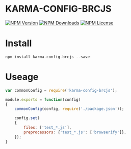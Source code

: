 KARMA-CONFIG-BRCJS
==================

[![NPM Version][npm-image]][npm-url]
[![NPM Downloads][downloads-image]][npm-url]
[![NPM License][license-image]][npm-url]


# Install

```
npm install karma-config-brcjs --save
```

# Useage

```javascript
var commonConfig = require('karma-config-brcjs');

module.exports = function(config)
{
	commonConfig(config, require('./package.json'));

	config.set(
	{
		files: ['test_*.js'],
		preprocessors: {'test_*.js': ['browserify']},
	});
}
```

[npm-image]: https://img.shields.io/npm/v/brcjs.svg
[downloads-image]: https://img.shields.io/npm/dm/brcjs.svg
[npm-url]: https://www.npmjs.org/package/brcjs
[license-image]: https://img.shields.io/npm/l/brcjs.svg

